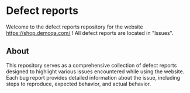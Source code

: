 # Defect reports

Welcome to the defect reports repository for the website https://shop.demoqa.com/ ! All defect reports are located in "Issues".

## About

This repository serves as a comprehensive collection of defect reports designed to highlight various issues encountered while using the website. 
Each bug report provides detailed information about the issue, including steps to reproduce, expected behavior, and actual behavior.

